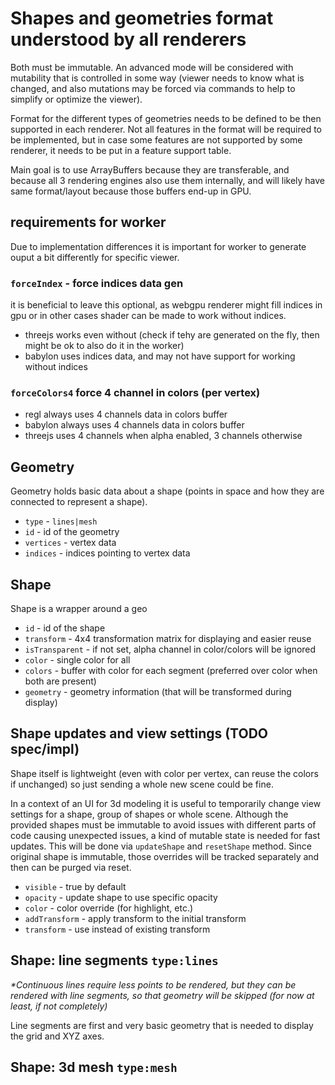 # Shapes and geometries format understood by all renderers

Both must be immutable. An advanced mode will be considered with mutability that is controlled in some way (viewer needs to know what is changed, and also mutations may be forced via commands to help to simplify or optimize the viewer).

Format for the different types of geometries needs to be defined to be then supported in each renderer. Not all features in the format will be required to be implemented, but in case some features are not supported by some renderer, it needs to be put in a feature support table.

Main goal is to use ArrayBuffers because they are transferable, and because all 3 rendering engines also use them internally, and will likely have same format/layout because those buffers end-up in GPU.

## requirements for worker
Due to implementation differences it is important for worker to generate ouput a bit differently for specific viewer.

###  `forceIndex` - force indices data gen
it is beneficial to leave this optional, as webgpu renderer might fill indices in gpu or in other cases shader can be made
to work without indices.

 - threejs works even without (check if tehy are generated on the fly, then might be ok to also do it in the worker)
 - babylon uses indices data, and may not have support for working without indices

### `forceColors4` force 4 channel in colors (per vertex)
 - regl always uses 4 channels data in colors buffer
 - babylon always uses 4 channels data in colors buffer
 - threejs uses 4 channels when alpha enabled, 3 channels otherwise

## Geometry

Geometry holds basic data about a shape (points in space and how they are connected to represent a shape). 

- `type` - `lines|mesh`
- `id` - id of the geometry
- `vertices` - vertex data
- `indices` - indices pointing to vertex data

## Shape

Shape is a wrapper around a geo

- `id` - id of the shape
- `transform` - 4x4 transformation matrix for displaying and easier reuse
- `isTransparent` - if not set, alpha channel in color/colors will be ignored
- `color` - single color  for all 
- `colors` - buffer with color for each segment (preferred over color when both are present)
- `geometry` - geometry information (that will be transformed during display)

## Shape updates and view settings (TODO spec/impl)

Shape itself is lightweight (even with color per vertex, can reuse the colors if unchanged) so just sending a whole new scene could be fine.

In a context of an UI for 3d modeling it is useful to temporarily change view settings for a shape, group of shapes or whole scene. Although the provided shapes must be immutable to avoid issues with different parts of code causing unexpected issues, a kind of mutable state is needed for fast updates. This  will be done via `updateShape` and `resetShape` method. Since original shape is immutable, those overrides will be tracked separately and then can be purged via reset.

- `visible` - true by default
- `opacity` - update shape to use specific opacity
- `color` - color override (for highlight, etc.)
- `addTransform` - apply transform to the initial transform
- `transform`  - use instead of existing transform


## Shape: line segments `type:lines`
_*Continuous lines require less points to be rendered, but they can be rendered with line segments, so that geometry will be skipped (for now at least, if not completely)_

Line segments are first and very basic geometry that is needed to display the grid and XYZ axes.

## Shape: 3d mesh `type:mesh`
